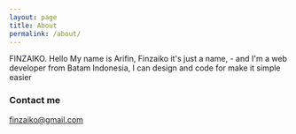 ```yaml
---
layout: page
title: About
permalink: /about/
---
```


FINZAIKO. Hello My name is Arifin, Finzaiko it's just a name, - and I'm a web developer from Batam Indonesia, I can design and code for make it simple easier

### Contact me
[finzaiko@gmail.com](mailto:finzaiko@gmail.com)